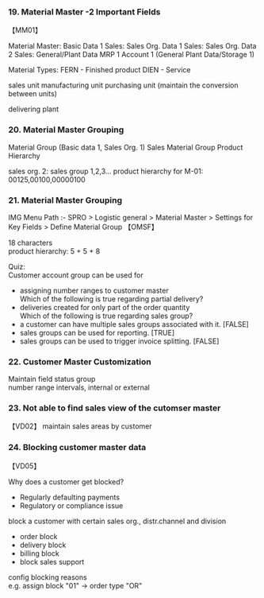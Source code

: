 

### 19. Material Master -2 Important Fields

【MM01】

Material Master:
Basic Data 1
Sales: Sales Org. Data 1
Sales: Sales Org. Data 2
Sales: General/Plant Data
MRP 1
Account 1
(General Plant Data/Storage 1)

Material Types:
FERN - Finished product
DIEN - Service 

sales unit
manufacturing unit
purchasing unit
(maintain the conversion between units)

delivering plant

### 20. Material Master Grouping

Material Group (Basic data 1, Sales Org. 1)
Sales Material Group
Product Hierarchy 

sales org. 2: sales group 1,2,3...
product hierarchy for M-01: 00125,00100,00000100

### 21. Material Master Grouping

IMG Menu Path :- SPRO > Logistic general > Material Master > Settings for Key Fields > Define Material Group 【OMSF】

18 characters  
product hierarchy: 5 + 5 + 8

Quiz:   
Customer account group can be used for  
- assigning number ranges to customer master  
Which of the following is true regarding partial delivery?  
- deliveries created for only part of the order quantity  
Which of the following is true regarding sales group?  
- a customer can have multiple sales groups associated with it. [FALSE]  
- sales groups can be used for reporting. [TRUE]     
- sales groups can be used to trigger invoice splitting. [FALSE]   


### 22. Customer Master Customization

Maintain field status group  
number range intervals, internal or external

### 23. Not able to find sales view of the cutomser master

【VD02】 maintain sales areas by customer

### 24. Blocking customer master data

【VD05】

Why does a customer get blocked?  
- Regularly defaulting payments  
- Regulatory or compliance issue  

block a customer with certain sales org., distr.channel and division  
- order block  
- delivery block  
- billing block  
- block sales support   

config blocking reasons   
e.g. assign block "01" -> order type "OR"   

